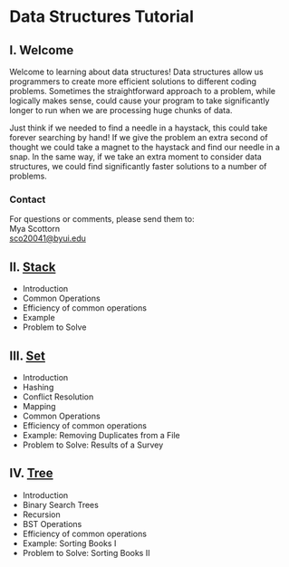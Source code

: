 # Data Structures Tutorial
## I. Welcome
Welcome to learning about data structures! Data structures allow us programmers to create more efficient solutions to different coding problems. Sometimes the straightforward approach to a problem, while logically makes sense, could cause your program to take significantly longer to run when we are processing huge chunks of data. 

Just think if we needed to find a needle in a haystack, this could take forever searching by hand! If we give the problem an extra second of thought we could take a magnet to the haystack and find our needle in a snap. In the same way, if we take an extra moment to consider data structures, we could find significantly faster solutions to a number of problems.

### Contact
For questions or comments, please send them to:\
    Mya Scottorn\
    sco20041@byui.edu
## II. [Stack](1-stacks.md)
* Introduction
* Common Operations
* Efficiency of common operations
* Example
* Problem to Solve
## III. [Set](2-sets.md) 
* Introduction
* Hashing
* Conflict Resolution
* Mapping
* Common Operations
* Efficiency of common operations
* Example: Removing Duplicates from a File
* Problem to Solve: Results of a Survey
## IV. [Tree](3-trees.md)
* Introduction
* Binary Search Trees
* Recursion
* BST Operations 
* Efficiency of common operations
* Example: Sorting Books I
* Problem to Solve: Sorting Books II
